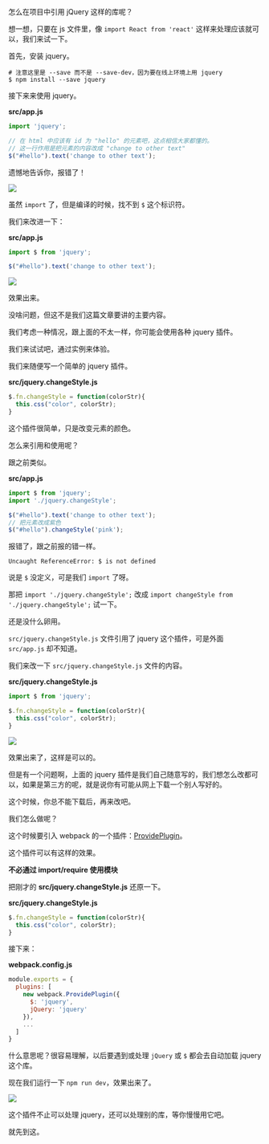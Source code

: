 怎么在项目中引用 jQuery 这样的库呢？

想一想，只要在 js 文件里，像 `import React from 'react'` 这样来处理应该就可以，我们来试一下。

首先，安装 jquery。

```
# 注意这里是 --save 而不是 --save-dev，因为要在线上环境上用 jquery
$ npm install --save jquery
```

接下来来使用 jquery。

**src/app.js**

``` javascript
import 'jquery';

// 在 html 中应该有 id 为 "hello" 的元素吧，这点相信大家都懂的。
// 这一行作用是把元素的内容改成 "change to other text"
$("#hello").text('change to other text');
```

遗憾地告诉你，报错了！

![](https://rails365.oss-cn-shenzhen.aliyuncs.com/uploads/photo/image/502/2017/2d6058decc685f3716f64767ca32dace.png)

虽然 `import` 了，但是编译的时候，找不到 `$` 这个标识符。

我们来改进一下：

**src/app.js**

``` javascript
import $ from 'jquery';

$("#hello").text('change to other text');
```

![](https://rails365.oss-cn-shenzhen.aliyuncs.com/uploads/photo/image/503/2017/db7b1be4bf94c700145c72a16a334756.png)

效果出来。

没啥问题，但这不是我们这篇文章要讲的主要内容。

我们考虑一种情况，跟上面的不太一样，你可能会使用各种 jquery 插件。

我们来试试吧，通过实例来体验。

我们来随便写一个简单的 jquery 插件。

**src/jquery.changeStyle.js**

``` javascript
$.fn.changeStyle = function(colorStr){
  this.css("color", colorStr);
}
```

这个插件很简单，只是改变元素的颜色。

怎么来引用和使用呢？

跟之前类似。

**src/app.js**

``` javascript
import $ from 'jquery';
import './jquery.changeStyle';

$("#hello").text('change to other text');
// 把元素改成紫色
$("#hello").changeStyle('pink');
```

报错了，跟之前报的错一样。

```
Uncaught ReferenceError: $ is not defined
```

说是 `$` 没定义，可是我们 `import` 了呀。

那把 `import './jquery.changeStyle';` 改成 `import changeStyle from './jquery.changeStyle';` 试一下。

还是没什么卵用。

`src/jquery.changeStyle.js` 文件引用了 jquery 这个插件，可是外面 `src/app.js` 却不知道。

我们来改一下 `src/jquery.changeStyle.js` 文件的内容。

**src/jquery.changeStyle.js**

``` javascript
import $ from 'jquery';

$.fn.changeStyle = function(colorStr){
  this.css("color", colorStr);
}
```

![](https://rails365.oss-cn-shenzhen.aliyuncs.com/uploads/photo/image/506/2017/8c539a81f57819ab1da753384ff354c8.png)

效果出来了，这样是可以的。

但是有一个问题啊，上面的 jquery 插件是我们自己随意写的，我们想怎么改都可以，如果是第三方的呢，就是说你有可能从网上下载一个别人写好的。

这个时候，你总不能下载后，再来改吧。

我们怎么做呢？

这个时候要引入 webpack 的一个插件：[ProvidePlugin](https://webpack.js.org/plugins/provide-plugin/)。

这个插件可以有这样的效果。

**不必通过 import/require 使用模块**

把刚才的 **src/jquery.changeStyle.js** 还原一下。

**src/jquery.changeStyle.js**

``` javascript
$.fn.changeStyle = function(colorStr){
  this.css("color", colorStr);
}
```

接下来：

**webpack.config.js**

``` javascript
module.exports = {
  plugins: [
    new webpack.ProvidePlugin({
      $: 'jquery',
      jQuery: 'jquery'
    }),
    ...
  ]
}
```

什么意思呢？很容易理解，以后要遇到或处理 `jQuery` 或 `$` 都会去自动加载 jquery 这个库。

现在我们运行一下 `npm run dev`，效果出来了。

![](https://rails365.oss-cn-shenzhen.aliyuncs.com/uploads/photo/image/506/2017/8c539a81f57819ab1da753384ff354c8.png)

这个插件不止可以处理 jquery，还可以处理别的库，等你慢慢用它吧。

就先到这。